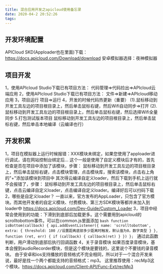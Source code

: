 ```yaml
---
title: 混合应用开发之apicloud使用备忘录
date: 2020-04-2 20:52:26
tags:
---
```


## 开发环境配置
APICloud SKD(Apploader也在里面)下载：https://docs.apicloud.com/Download/download
安卓模拟器选择：夜神模拟器

## 项目开发
1，使用APIcloud Studio下载已有项目方法：
代码管理=>代码捡出=>APIcloud云端应用
2，使用APIcloud Studio下载已有项目方法：
文件=>新建=>APIcloud移动应用
3，项目运行
项目=>运行
4，开发的时候代码热更新（重要）
(1).鼠标移动到开发工具左边的项目根目录上，然后单击鼠标右键，然后Wifi自动同步=>打开
(2).鼠标移动到开发工具左边的项目根目录上，然后单击鼠标右键，然后选择Wifi全量同步
5.打包测试版本项目
鼠标移动到开发工具左边的项目根目录上，然后单击鼠标右键，然后单击本地编译（云编译也行）

## 开发积累
1，项目在模拟器上运行时候报错：XXX模块未绑定，如果您使用了apploader进行调试，请在网站控制台绑定后...
这个一般是使用了自定义模块后才有的，首先检查是否在项目中添加了该模块，步骤：
鼠标移动到开发工具左边的项目根目录上，然后单击鼠标右键，点击模块管理，点击模块库，搜索该模块，点击右上角的"+"添加该模块到项目中
其次得云编译自定义loader，然后下载到手机上运行就不会报错了，步骤：
鼠标移动到开发工具左边的项目根目录上，然后单击鼠标右键，点击云编译自定义loader，点击编译自定义loader。编译好后可以扫码下载
2，哪些是自定义loader？
一直以来，官方发布的AppLoader，只包含了官方模块。而其他开发者的自定义模块、付费模块、第三方SDK模块等都并未加入到loader中
https://docs.apicloud.com/Dev-Guide/Custom_Loader
3，项目中经常会使用到的功能：下滑到到底部后加载更多。这个需要用到apicloud的scrolltobottom事件。可以在common.js里面添加
``bash
function isBottom(callback) {
  api.addEventListener({
      name: 'scrolltobottom',
      extra: {
        threshold: 100 //设置距离底部多少距离时触发，默认值为0，数字类型
      }
    },
    function (ret, err) {
      if (callback) {
        callback(ret)
      }
    })
};
``
通过此函数判断，用户滑动到底部后执行回调函数
4，关于录音模块
如果百度录音模块，基本会搜到audioRecorder模块，但是这个模块是要钱的，这里说个不要钱的录音模块。
由于安卓和ios支持播放的音频格式不完全相同，所以对于一个混合开发来说，最好是找一个两个都能支持的音频格式：mp3。
这里推荐使用：recMp3这个模块。https://docs.apicloud.com/Client-API/Func-Ext/recMp3

